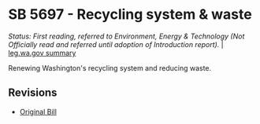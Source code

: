 # SB 5697 - Recycling system & waste
*Status: First reading, referred to Environment, Energy & Technology (Not Officially read and referred until adoption of Introduction report).* | [leg.wa.gov summary](https://app.leg.wa.gov/billsummary?BillNumber=5697&Year=2021)

Renewing Washington's recycling system and reducing waste.

## Revisions
* [Original Bill](1/)